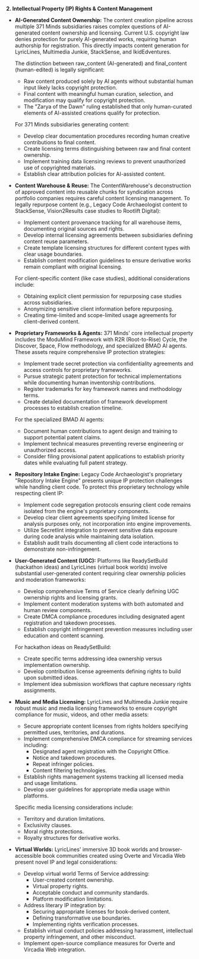 
**2. Intellectual Property (IP) Rights & Content Management**

*   **AI-Generated Content Ownership:** The content creation pipeline across multiple 371 Minds subsidiaries raises complex questions of AI-generated content ownership and licensing. Current U.S. copyright law denies protection for purely AI-generated works, requiring human authorship for registration. This directly impacts content generation for LyricLines, Multimedia Junkie, StackSense, and IkidEdventures.

    The distinction between raw\_content (AI-generated) and final\_content (human-edited) is legally significant:
    *   Raw content produced solely by AI agents without substantial human input likely lacks copyright protection.
    *   Final content with meaningful human curation, selection, and modification may qualify for copyright protection.
    *   The "Zarya of the Dawn" ruling established that only human-curated elements of AI-assisted creations qualify for protection.

    For 371 Minds subsidiaries generating content:
    *   Develop clear documentation procedures recording human creative contributions to final content.
    *   Create licensing terms distinguishing between raw and final content ownership.
    *   Implement training data licensing reviews to prevent unauthorized use of copyrighted materials.
    *   Establish clear attribution policies for AI-assisted content.

*   **Content Warehouse & Reuse:** The ContentWarehouse's deconstruction of approved content into reusable chunks for syndication across portfolio companies requires careful content licensing management. To legally repurpose content (e.g., Legacy Code Archaeologist content to StackSense, Vision2Results case studies to Rootlift Digital):
    *   Implement content provenance tracking for all warehouse items, documenting original sources and rights.
    *   Develop internal licensing agreements between subsidiaries defining content reuse parameters.
    *   Create template licensing structures for different content types with clear usage boundaries.
    *   Establish content modification guidelines to ensure derivative works remain compliant with original licensing.

    For client-specific content (like case studies), additional considerations include:
    *   Obtaining explicit client permission for repurposing case studies across subsidiaries.
    *   Anonymizing sensitive client information before repurposing.
    *   Creating time-limited and scope-limited usage agreements for client-derived content.

*   **Proprietary Frameworks & Agents:** 371 Minds' core intellectual property includes the ModuMind Framework with R2R (Root-to-Rise) Cycle, the Discover, Space, Flow methodology, and specialized BMAD AI agents. These assets require comprehensive IP protection strategies:
    *   Implement trade secret protection via confidentiality agreements and access controls for proprietary frameworks.
    *   Pursue strategic patent protection for technical implementations while documenting human inventorship contributions.
    *   Register trademarks for key framework names and methodology terms.
    *   Create detailed documentation of framework development processes to establish creation timeline.

    For the specialized BMAD AI agents:
    *   Document human contributions to agent design and training to support potential patent claims.
    *   Implement technical measures preventing reverse engineering or unauthorized access.
    *   Consider filing provisional patent applications to establish priority dates while evaluating full patent strategy.

*   **Repository Intake Engine:** Legacy Code Archaeologist's proprietary "Repository Intake Engine" presents unique IP protection challenges while handling client code. To protect this proprietary technology while respecting client IP:
    *   Implement code segregation protocols ensuring client code remains isolated from the engine's proprietary components.
    *   Develop clear client agreements specifying limited license for analysis purposes only, not incorporation into engine improvements.
    *   Utilize Secretlint integration to prevent sensitive data exposure during code analysis while maintaining data isolation.
    *   Establish audit trails documenting all client code interactions to demonstrate non-infringement.

*   **User-Generated Content (UGC):** Platforms like ReadySetBuild (hackathon ideas) and LyricLines (virtual book worlds) involve substantial user-generated content requiring clear ownership policies and moderation frameworks:
    *   Develop comprehensive Terms of Service clearly defining UGC ownership rights and licensing grants.
    *   Implement content moderation systems with both automated and human review components.
    *   Create DMCA compliance procedures including designated agent registration and takedown processes.
    *   Establish copyright infringement prevention measures including user education and content scanning.

    For hackathon ideas on ReadySetBuild:
    *   Create specific terms addressing idea ownership versus implementation ownership.
    *   Develop contribution license agreements defining rights to build upon submitted ideas.
    *   Implement idea submission workflows that capture necessary rights assignments.

*   **Music and Media Licensing:** LyricLines and Multimedia Junkie require robust music and media licensing frameworks to ensure copyright compliance for music, videos, and other media assets:
    *   Secure appropriate content licenses from rights holders specifying permitted uses, territories, and durations.
    *   Implement comprehensive DMCA compliance for streaming services including:
        *   Designated agent registration with the Copyright Office.
        *   Notice and takedown procedures.
        *   Repeat infringer policies.
        *   Content filtering technologies.
    *   Establish rights management systems tracking all licensed media and usage limitations.
    *   Develop user guidelines for appropriate media usage within platforms.

    Specific media licensing considerations include:
    *   Territory and duration limitations.
    *   Exclusivity clauses.
    *   Moral rights protections.
    *   Royalty structures for derivative works.

*   **Virtual Worlds:** LyricLines' immersive 3D book worlds and browser-accessible book communities created using Overte and Vircadia Web present novel IP and legal considerations:
    *   Develop virtual world Terms of Service addressing:
        *   User-created content ownership.
        *   Virtual property rights.
        *   Acceptable conduct and community standards.
        *   Platform modification limitations.
    *   Address literary IP integration by:
        *   Securing appropriate licenses for book-derived content.
        *   Defining transformative use boundaries.
        *   Implementing rights verification processes.
    *   Establish virtual conduct policies addressing harassment, intellectual property infringement, and other misconduct.
    *   Implement open-source compliance measures for Overte and Vircadia Web integration.
